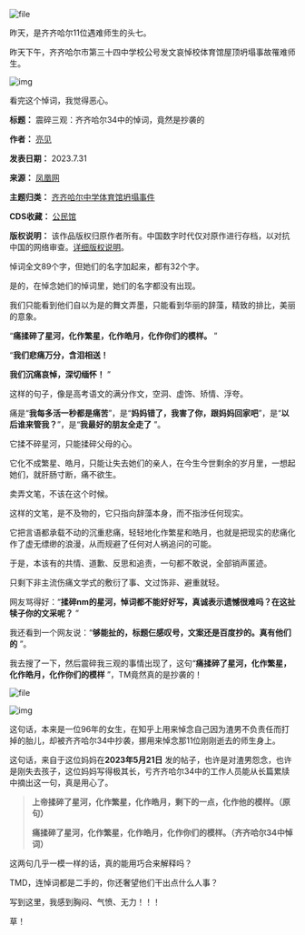 ![file](https://chinadigitaltimes.net/chinese/files/2023/07/image-1690803807223.png)


昨天，是齐齐哈尔11位遇难师生的头七。


昨天下午，齐齐哈尔市第三十四中学校公号发文哀悼校体育馆屋顶坍塌事故罹难师生。


![img](https://chinadigitaltimes.net/chinese/files/2023/07/image-1690803855041.png)


看完这个悼词，我觉得恶心。 




**标题：** 震碎三观：齐齐哈尔34中的悼词，竟然是抄袭的  

**作者：** [亮见](https://chinadigitaltimes.net/space/亮见)  

**发表日期：** 2023.7.31  

**来源：** [凤凰网](https://news.ifeng.com/c/8Rq23102yJg)  

**主题归类：** [齐齐哈尔中学体育馆坍塌事件](https://chinadigitaltimes.net/space/齐齐哈尔中学体育馆坍塌事件)  

**CDS收藏：** [公民馆](https://chinadigitaltimes.net/space/%E5%85%AC%E6%B0%91%E9%A6%86)  

**版权说明：** 该作品版权归原作者所有。中国数字时代仅对原作进行存档，以对抗中国的网络审查。[详细版权说明](https://chinadigitaltimes.net/chinese/copyright)。


悼词全文89个字，但她们的名字加起来，都有32个字。


是的，在悼念她们的悼词里，她们的名字都没有出现。 


我们只能看到他们自以为是的舞文弄墨，只能看到华丽的辞藻，精致的排比，美丽的意象。 


“**痛揉碎了星河，化作繁星，化作皓月，化作你们的模样。** ”


“**我们悲痛万分，含泪相送！** 


**我们沉痛哀悼，深切缅怀！** ”


这样的句子，像是高考语文的满分作文，空洞、虚饰、矫情、浮夸。 


痛是“**我每多活一秒都是痛苦**”，是“**妈妈错了，我害了你，跟妈妈回家吧**”，是“**以后谁来管我？**”，是“**我最好的朋友全走了** ”。 


它揉不碎星河，只能揉碎父母的心。


它化不成繁星、皓月，只能让失去她们的亲人，在今生今世剩余的岁月里，一想起她们，就肝肠寸断，痛不欲生。 


卖弄文笔，不该在这个时候。 


这样的文笔，是不及物的，它只指向辞藻本身，而不指涉任何现实。 


它把言语都承载不动的沉重悲痛，轻轻地化作繁星和皓月，也就是把现实的悲痛化作了虚无缥缈的浪漫，从而规避了任何对人祸追问的可能。 


于是，本该有的共情、道歉、反思和追责，一句都不敢说，全部销声匿迹。


只剩下非主流伤痛文学式的敷衍了事、文过饰非、避重就轻。


网友骂得好：“**揉碎nm的星河，悼词都不能好好写，真诚表示遗憾很难吗？在这扯犊子你的文采呢？** ”


我还看到一个网友说：“**够能扯的，标题仨感叹号，文案还是百度抄的。真有他们的** ”。


我去搜了一下，然后震碎我三观的事情出现了，这句“**痛揉碎了星河，化作繁星，化作皓月，化作你们的模样** ”，TM竟然真的是抄袭的！


![file](https://chinadigitaltimes.net/chinese/files/2023/07/image-1690803936742.png)  

![img](https://chinadigitaltimes.net/chinese/files/2023/07/image-1690803943062.png)


这句话，本来是一位96年的女生，在知乎上用来悼念自己因为渣男不负责任而打掉的胎儿，却被齐齐哈尔34中抄袭，挪用来悼念那11位刚刚逝去的师生身上。 


这句话，来自于这位妈妈在**2023年5月21日** 发的帖子，也许是对渣男怨念，也许是刚失去孩子，这位妈妈写得极其长，亏齐齐哈尔34中的工作人员能从长篇累牍中摘出这一句，真是用心了。 



> 
> **上帝揉碎了星河，化作繁星，化作皓月，剩下的一点，化作他的模样。（原句）** 
> 
> 
> **痛揉碎了星河，化作繁星，化作皓月，化作你们的模样。（齐齐哈尔34中悼词）** 
> 
> 
> 


这两句几乎一模一样的话，真的能用巧合来解释吗？


TMD，连悼词都是二手的，你还奢望他们干出点什么人事？


写到这里，我感到胸闷、气愤、无力！！！


草！

